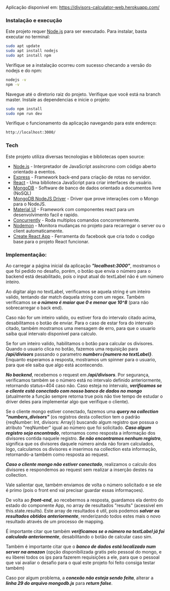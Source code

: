 Aplicação disponivel em: https://divisors-calculator-web.herokuapp.com/

### Instalação e execução

Este projeto requer [Node.js](https://nodejs.org/) para ser executado.
Para instalar, basta executar no terminal:

```sh
sudo apt update
sudo apt install nodejs
sudo apt install npm
```
Verifique se a instalação ocorreu com sucesso checando a versão do nodejs e do npm:
```sh
nodejs -v
npm -v
```
Navegue até o diretorio raiz do projeto.
Verifique que você está na branch master.
Instale as dependencias e inicie o projeto:
```sh
sudo npm install
sudo npm run dev
```
Verifique o funcionamento da aplicação navegando para este endereço:
```sh
http://localhost:3000/
```

### Tech
Este projeto utiliza diversas tecnologias e bibliotecas open source:

* [Node.js] - Interpretador de JavaScript assíncrono com código aberto orientado a eventos.
* [Express] - Framework back-end para criação de rotas no servidor.
* [React] - Uma biblioteca JavaScript para criar interfaces de usuário.
* [MongoDB] - Software de banco de dados orientado a documentos livre (NoSQL)
* [MongoDB NodeJS Driver] - Driver que prove interações com o Mongo para o NodeJS.
* [Material UI] - Framework com componentes react para um desenvolvimento facil e rapido.
* [Concurrently] - Roda multiplos comandos concorrentemente.
* [Nodemon] - Monitora mudanças no projeto para recarregar o server ou o client automaticamente.
* [Create React App] - Ferramenta do facebook que cria todo o codigo base para o projeto React funcionar.

### Implementação:

Ao carregar a página inicial da aplicação ***"localhost:3000"***, mostramos o que foi pedido no desafio, porém, o botão que envia o número para o backend está desabilitado, pois o input atual do textLabel não é um número inteiro.

Ao digitar algo no textLabel, verificamos se aquela string é um inteiro valido, tentando dar match daquela string com um regex. Também verificamos se ***o número é maior que 0 e menor que 10^8*** (para não sobrecarregar o back end).

Caso não for um inteiro valido, ou estiver fora do intervalo citado acima, desabilitamos o botão de enviar. Para o caso de estar fora do intervalo citado, também mostramos uma mensagem de erro, para que o usuario saiba qual intervalo disponivel para calculo.

Se for um inteiro valido, habilitamos o botão para calcular os divisores. Quando o usuario clica no botão, fazemos uma requisição para ***/api/divisors*** passando o parametro ***number={numero no textLabel}***. Enquanto esperamos a resposta, mostramos um spinner para o usuario, para que ele saiba que algo está acontecendo.

***No backend***, recebemos o request em ***/api/divisors***. Por segurança, verificamos também se o número está no intervalo definido anteriormente, retornando status=404 caso não. Caso esteja no intervalo, ***verificamos se o cliente está conectado com nosso banco de dados no mongo*** (atualmente a função sempre retorna true pois não tive tempo de estudar o driver deles para implementar algo que verifique o cliente). 

Se o cliente mongo estiver conectado, fazemos uma ***query na collection "numbers_divisors"*** (os registros desta collection tem o padrão {reqNumber: Int, divisors: Array}) buscando algum registro que possua o atributo "reqNumber" igual ao número que foi solicitado. ***Caso algum registro seja encontrado***, retornamos como resposta a informação dos divisores contida naquele registro. ***Se não encontramos nenhum registro***, significa que os divisores daquele número ainda não foram calculados, logo, calculamos os divisores e inserimos na collection esta informação, retornando-a também como resposta ao request.

***Caso o cliente mongo não estiver conectado***, realizamos o calculo dos divisores e respondemos ao request sem realizar a inserção destes na collection.

Vale salientar que, também enviamos de volta o número solicitado e se ele é primo (pois o front end vai precisar guardar essas informaçoes).

De volta ao ***front-end***, ao recebermos a resposta, guardamos ela dentro do estado do componente App, no array de resultados "results" (acessivel em this.state.results). Este array de resultados é util, pois podemos ***salvar os resultados obtidos anteriormente***, renderizando todos estes mais o novo resultado através de um processo de mapping. 

É importante citar que também ***verificamos se o número no textLabel já foi calculado anteriormente***, desabilitando o botão de calcular caso sim. 

Também é importante citar que o ***banco de dados está localizado num server na amazon*** (opção disponibilizada gratis pelo pessoal do mongo, e eu liberei todos os ips para fazerem requisições a ele, para que o pessoal que vai avaliar o desafio para o qual este projeto foi feito consiga testar também)

Caso por algum problema, a ***conexão não esteja sendo feita***, alterar a ***linha 29 do arquivo mongodb.js*** para ***return false***.

[//]: # (Links de referencia)

   [node.js]: <http://nodejs.org>
   [express]: <https://expressjs.com>
   [react]: <https://reactjs.org/>
   [mongodb]: <https://www.mongodb.com/>
   [mongodb nodejs driver]: <http://mongodb.github.io/node-mongodb-native/3.4/quick-start/quick-start/>
   [material ui]: <https://material-ui.com/>
   [concurrently]: <https://www.npmjs.com/package/concurrently>
   [nodemon]: <https://nodemon.io/>
   [create react app]: <https://github.com/facebook/create-react-app>
